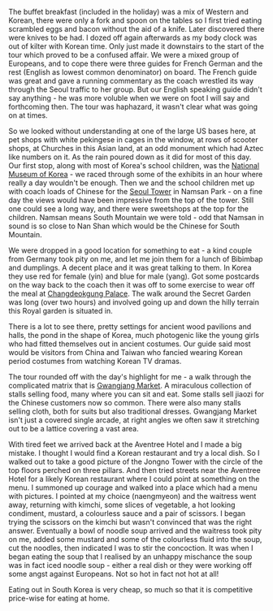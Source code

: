 The buffet breakfast (included in the holiday) was a mix of Western and Korean, there were only a fork
and spoon on the tables so I first tried eating scrambled eggs and bacon without the aid of a knife.
Later discovered there were knives to be had. I dozed off again afterwards as my body clock was out of
kilter with Korean time. Only just made it downstairs to the start of the tour which proved to be a
confused affair. We were a mixed group of Europeans, and to cope there were three guides for French
German and the rest (English as lowest common denominator) on board. The French guide was great and
gave a running commentary as the coach wrestled its way through the Seoul traffic to her group. But our
English speaking guide didn't say anything - he was more voluble when we were on foot I will say and
forthcoming then. The tour was haphazard, it wasn't clear what was going on at times.

So we looked without understanding at one of the large US bases here, at pet shops with white pekingese
in cages in the window, at rows of scooter shops, at Churches in this Asian land, at an odd monument
which had Aztec like numbers on it. As the rain poured down as it did for most of this day. Our first
stop, along with most of Korea's school children, was the
[National Museum of Korea](http://www.museum.go.kr/site/eng/home) - we raced through some of the
exhibits in an hour where really a day wouldn't be enough. Then we and the school children met up
with coach loads of Chinese for the [Seoul Tower](http://www.nseoultower.co.kr/eng/) in Namsan Park -
on a fine day the views would have been impressive from the top of the tower. Still one could see a
long way, and there were sweetshops at the top for the children. Namsan means South Mountain we were
told - odd that Namsan in sound is so close to Nan Shan which would be the Chinese for South Mountain.

We were dropped in a good location for something to eat - a kind couple from Germany took pity on me,
and let me join them for a lunch of Bibimbap and dumplings. A decent place and it was great talking to
them. In Korea they use red for female (yin) and blue for male (yang). Got some postcards on the way
back to the coach then it was off to some exercise to wear off the meal at
[Changdeokgung Palace](http://cdg.go.kr/eng/). The walk around the Secret Garden was
long (over two hours) and involved going up and down the hilly terrain this Royal garden is situated in.

There is a lot to see there, pretty settings for ancient wood pavilions and halls, the pond in the
shape of Korea, much photogenic like the young girls who had fitted themselves out in ancient costumes.
Our guide said most would be visitors from China and Taiwan who fancied wearing Korean period costumes
from watching Korean TV dramas.

The tour rounded off with the day's highlight for me - a walk through the complicated matrix that is
[Gwangjang Market](http://english.visitkorea.or.kr/enu/SHP/SH_EN_7_2.jsp?cid=273761).
A miraculous collection of stalls selling food, many where you can sit and eat. Some
stalls sell jiaozi for the Chinese customers now so common. There were also many stalls selling cloth, both
for suits but also traditional dresses. Gwangjang Market isn't just a covered single arcade, at right
angles we often saw it stretching out to be a lattice covering a vast area.

With tired feet we arrived back at the Aventree Hotel and I made a big mistake. I thought I would
find a Korean restaurant and try a local dish. So I walked out to take a good picture of the Jongno
Tower with the circle of the top floors perched on three pillars. And then tried streets near the
Aventree Hotel for a likely Korean restaurant where I could point at something on the menu.
I summoned up courage and walked into a place which had a menu with pictures. I pointed at my choice
(naengmyeon) and the waitress went away, returning with kimchi, some slices of vegetable, a hot
looking condiment, mustard, a colourless sauce and a pair of scissors. I began trying the
scissors on the kimchi but wasn't convinced that was the right answer. Eventually a bowl of
noodle soup arrived and the waitress took pity on me, added some mustard and some of the
colourless fluid into the soup, cut the noodles, then indicated I was to stir the concoction. It
was when I began eating the soup that I realised by an unhappy mischance the soup was in fact
iced noodle soup - either a real dish or they were working off some angst against Europeans.
Not so hot in fact not hot at all!

Eating out in South Korea is very cheap, so much so that it is competitive price-wise for eating at home.
